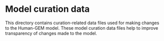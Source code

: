 # Model curation data

This directory contains curation-related data files used for making changes to the Human-GEM model. These model curation data files help to improve transparency of changes made to the model.


